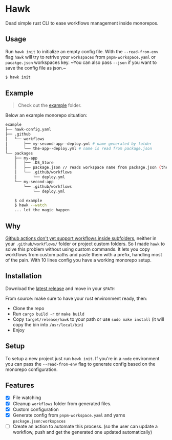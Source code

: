 # Hawk

Dead simple rust CLI to ease workflows management inside monorepos.

## Usage

Run `hawk init` to initialize an empty config file. With the `--read-from-env` flag `hawk` will try to
retrive your `workspaces` from `pnpm-workspace.yaml` or `pacakge.json` workspaces key.
~You can also pass `--json` if you want to save the config file as json.~

```bash
$ hawk init
```

## Example

> Check out the [example](./example) folder.

Below an example monorepo situation:

```sh
example
├── hawk-config.yaml
├── .github
│   └── workflows
│       ├── my-second-app--deploy.yml # name generated by folder
│       └── the-app--deploy.yml # name is read from package.json
└── packages
    ├── my-app
    │   ├── .DS_Store
    │   ├── package.json // reads workspace name from package.json (the-app)
    │   └── .github/workflows
    │       └── deploy.yml
    └── my-second-app
        └── .github/workflows
            └── deploy.yml
```

```bash
    $ cd example
    $ hawk --watch
    ... let the magic happen
```

## Why

[Github actions don't yet support workflows inside subfolders](https://github.com/orgs/community/discussions/18055#discussioncomment-3703595), neither in your `.github/workflows/` folder or project custom folders.
So I made `hawk` to solve this problem without using custom commands. It lets you copy workflows from custom paths and paste them with a prefix, handling most of the pain.
With 10 lines config you have a working monorepo setup.

## Installation

Download the [latest release](/releases/latest) and move in your `$PATH`

From source: make sure to have your rust environment ready, then:

- Clone the repo
- Run `cargo build -r` or `make build`
- Copy `target/release/hawk` to your path or use `sudo make install` (it will copy the bin into `/usr/local/bin`)
- Enjoy

## Setup

To setup a new project just run `hawk init`. If you're in a `node` environment you can pass the `--read-from-env` flag to generate config based on the monorepo configuration.

## Features

- [x] File watching
- [x] Cleanup `workflows` folder from generated files.
- [x] Custom configuration
- [x] Generate config from `pnpm-workspace.yaml` and yarns `package.json:workspaces`
- [ ] Create an action to automate this process. (so the user can update a workflow, push and get the generated one updated automatically)
